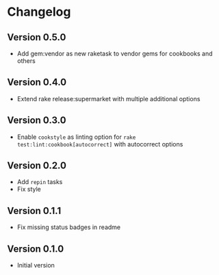 # Changelog

## Version 0.5.0

- Add gem:vendor as new raketask to vendor gems for cookbooks and others

## Version 0.4.0

- Extend rake release:supermarket with multiple additional options

## Version 0.3.0

- Enable `cookstyle` as linting option for `rake test:lint:cookbook[autocorrect]` with autocorrect options

## Version 0.2.0

- Add `repin` tasks
- Fix style

## Version 0.1.1

- Fix missing status badges in readme

## Version 0.1.0

- Initial version
